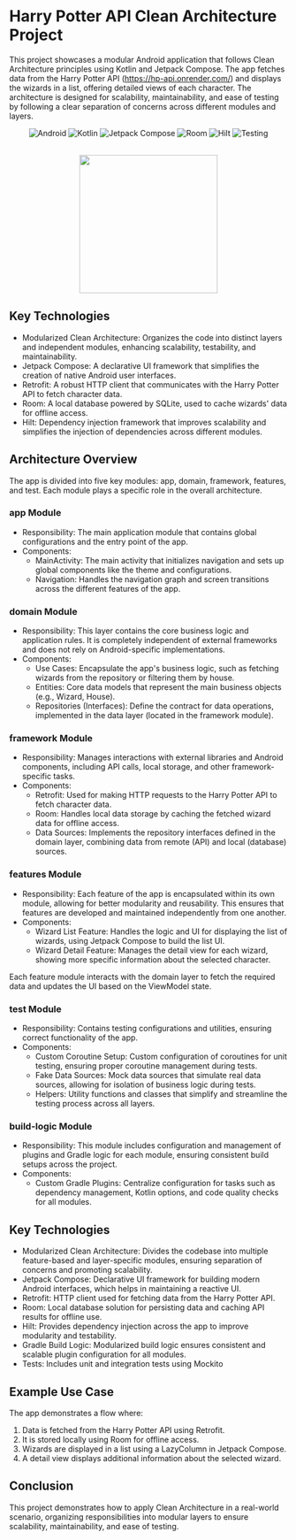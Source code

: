 # Harry Potter API Clean Architecture Project
This project showcases a modular Android application that follows Clean Architecture principles using Kotlin and Jetpack Compose. The app fetches data from the Harry Potter API (https://hp-api.onrender.com/) and displays the wizards in a list, offering detailed views of each character. The architecture is designed for scalability, maintainability, and ease of testing by following a clear separation of concerns across different modules and layers.

<div align="center">

![Android](https://img.shields.io/badge/Android-3DDC84?style=for-the-badge&logo=android&logoColor=white)
![Kotlin](https://img.shields.io/badge/kotlin-%237F52FF.svg?style=for-the-badge&logo=kotlin&logoColor=white)
![Jetpack Compose](https://img.shields.io/badge/Jetpack%20Compose-4285F4?style=for-the-badge&logo=jetpackcompose&logoColor=white)
![Room](https://img.shields.io/badge/Room-4285F4?style=for-the-badge&logo=android&logoColor=white)
![Hilt](https://img.shields.io/badge/Hilt-2196F3?style=for-the-badge&logo=android&logoColor=white)
![Testing](https://img.shields.io/badge/Tests-Included-4EAA25?style=for-the-badge)

</div>
</br>
<div align="center">
  <img src="https://raw.githubusercontent.com/JaviGarcia1995/ArchitectCodersPractica/refs/heads/master/HarryPotterApiVideo.gif" width="250"/>
</div>

## Key Technologies
- Modularized Clean Architecture: Organizes the code into distinct layers and independent modules, enhancing scalability, testability, and maintainability.
- Jetpack Compose: A declarative UI framework that simplifies the creation of native Android user interfaces.
- Retrofit: A robust HTTP client that communicates with the Harry Potter API to fetch character data.
- Room: A local database powered by SQLite, used to cache wizards' data for offline access.
- Hilt: Dependency injection framework that improves scalability and simplifies the injection of dependencies across different modules.


## Architecture Overview
The app is divided into five key modules: app, domain, framework, features, and test. Each module plays a specific role in the overall architecture.

### app Module
- Responsibility: The main application module that contains global configurations and the entry point of the app.
- Components:
  - MainActivity: The main activity that initializes navigation and sets up global components like the theme and configurations.
  - Navigation: Handles the navigation graph and screen transitions across the different features of the app.

### domain Module
- Responsibility: This layer contains the core business logic and application rules. It is completely independent of external frameworks and does not rely on Android-specific implementations.
- Components:
  - Use Cases: Encapsulate the app's business logic, such as fetching wizards from the repository or filtering them by house.
  - Entities: Core data models that represent the main business objects (e.g., Wizard, House).
  - Repositories (Interfaces): Define the contract for data operations, implemented in the data layer (located in the framework module).

### framework Module
- Responsibility: Manages interactions with external libraries and Android components, including API calls, local storage, and other framework-specific tasks.
- Components:
  - Retrofit: Used for making HTTP requests to the Harry Potter API to fetch character data.
  - Room: Handles local data storage by caching the fetched wizard data for offline access.
  - Data Sources: Implements the repository interfaces defined in the domain layer, combining data from remote (API) and local (database) sources.

### features Module
- Responsibility: Each feature of the app is encapsulated within its own module, allowing for better modularity and reusability. This ensures that features are developed and maintained independently from one another.
- Components:
  - Wizard List Feature: Handles the logic and UI for displaying the list of wizards, using Jetpack Compose to build the list UI.
  - Wizard Detail Feature: Manages the detail view for each wizard, showing more specific information about the selected character.

Each feature module interacts with the domain layer to fetch the required data and updates the UI based on the ViewModel state.

### test Module
- Responsibility: Contains testing configurations and utilities, ensuring correct functionality of the app.
- Components:
  - Custom Coroutine Setup: Custom configuration of coroutines for unit testing, ensuring proper coroutine management during tests.
  - Fake Data Sources: Mock data sources that simulate real data sources, allowing for isolation of business logic during tests.
  - Helpers: Utility functions and classes that simplify and streamline the testing process across all layers.

### build-logic Module
- Responsibility: This module includes configuration and management of plugins and Gradle logic for each module, ensuring consistent build setups across the project.
- Components:
  - Custom Gradle Plugins: Centralize configuration for tasks such as dependency management, Kotlin options, and code quality checks for all modules.

## Key Technologies
- Modularized Clean Architecture: Divides the codebase into multiple feature-based and layer-specific modules, ensuring separation of concerns and promoting scalability.
- Jetpack Compose: Declarative UI framework for building modern Android interfaces, which helps in maintaining a reactive UI.
- Retrofit: HTTP client used for fetching data from the Harry Potter API.
- Room: Local database solution for persisting data and caching API results for offline use.
- Hilt: Provides dependency injection across the app to improve modularity and testability.
- Gradle Build Logic: Modularized build logic ensures consistent and scalable plugin configuration for all modules.
- Tests: Includes unit and integration tests using Mockito

## Example Use Case
The app demonstrates a flow where:
 1. Data is fetched from the Harry Potter API using Retrofit.
 2. It is stored locally using Room for offline access.
 3. Wizards are displayed in a list using a LazyColumn in Jetpack Compose.
 4. A detail view displays additional information about the selected wizard.

## Conclusion
This project demonstrates how to apply Clean Architecture in a real-world scenario, organizing responsibilities into modular layers to ensure scalability, maintainability, and ease of testing.
